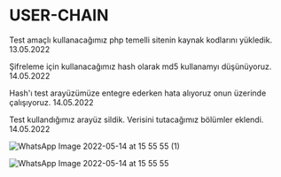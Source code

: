 # USER-CHAIN

Test amaçlı kullanacağımız php temelli sitenin kaynak kodlarını yükledik. 13.05.2022

Şifreleme için kullanacağımız hash olarak md5 kullanamyı düşünüyoruz. 14.05.2022

Hash'ı test arayüzümüze entegre ederken hata alıyoruz onun üzerinde çalışıyoruz. 14.05.2022
 
Test kullandığımız arayüz sildik. Verisini tutacağımız bölümler eklendi. 14.05.2022

![WhatsApp Image 2022-05-14 at 15 55 55 (1)](https://user-images.githubusercontent.com/95172971/168426699-768cba8d-73dc-47a5-9c9e-11b060ccca8d.jpeg)



![WhatsApp Image 2022-05-14 at 15 55 55](https://user-images.githubusercontent.com/95172971/168426702-4e4a026e-451f-4ca1-a365-ad0f3a1d9447.jpeg)
